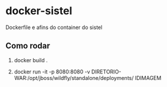 # docker-sistel
Dockerfile e afins do container do sistel 

## Como rodar

1. docker build .

2. docker run -it -p 8080:8080 -v DIRETORIO-WAR:/opt/jboss/wildfly/standalone/deployments/ IDIMAGEM
